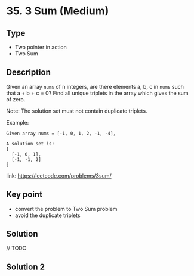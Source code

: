 # 35. 3 Sum (Medium)

## Type
- Two pointer in action 
- Two Sum 

## Description
Given an array `nums` of n integers, are there elements a, b, c in `nums` such that a + b + c = 0? Find all unique triplets in the array which gives the sum of zero.

Note:
The solution set must not contain duplicate triplets.

Example: 
```
Given array nums = [-1, 0, 1, 2, -1, -4],

A solution set is:
[
  [-1, 0, 1],
  [-1, -1, 2]
]
```

link: https://leetcode.com/problems/3sum/

## Key point
- convert the problem to Two Sum problem
- avoid the duplicate triplets

## Solution
// TODO

## Solution 2